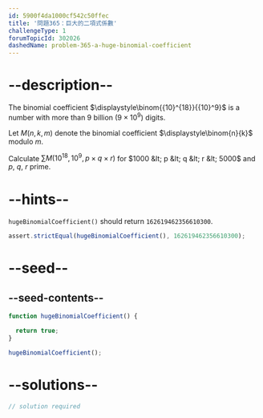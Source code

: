 ```yaml
---
id: 5900f4da1000cf542c50ffec
title: '問題365：巨大的二項式係數'
challengeType: 1
forumTopicId: 302026
dashedName: problem-365-a-huge-binomial-coefficient
---
```


# --description--

The binomial coefficient $\displaystyle\binom{{10}^{18}}{{10}^9}$ is a number with more than 9 billion ($9 × {10}^9$) digits.

Let $M(n, k, m)$ denote the binomial coefficient $\displaystyle\binom{n}{k}$ modulo $m$.

Calculate $\sum M({10}^{18}, {10}^9, p \times q \times r)$ for $1000 &lt; p &lt; q &lt; r &lt; 5000$ and $p$, $q$, $r$ prime.

# --hints--

`hugeBinomialCoefficient()` should return `162619462356610300`.

```js
assert.strictEqual(hugeBinomialCoefficient(), 162619462356610300);
```

# --seed--

## --seed-contents--

```js
function hugeBinomialCoefficient() {

  return true;
}

hugeBinomialCoefficient();
```

# --solutions--

```js
// solution required
```
